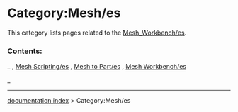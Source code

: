 # Category:Mesh/es
This category lists pages related to the [Mesh\_Workbench/es](Mesh_Workbench/es.md).

### Contents:

_ , [Mesh Scripting/es](Mesh_Scripting/es.md) , [Mesh to Part/es](Mesh_to_Part/es.md) , [Mesh Workbench/es](Mesh_Workbench/es.md)

_

---
[documentation index](../README.md) > Category:Mesh/es
